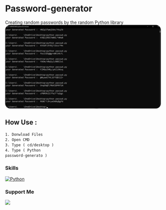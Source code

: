 # Password-generator
Creating random passwords by the random Python library </br>
<img src="https://github.com/EmirHosen/Password-generator/blob/main/cmd%20password%20generator.png?raw=true" style="border-radius: 16px;">
<h2>How Use :</h2> 

<code>1. Donwload Files</code> </br>
<code>2. Open CMD</code> </br>
<code>3. Type ( cd/desktop ) </code> </br>
<code>4. Type ( Python password-generato ) </code> </br>

### Skills
<p align="left">
  <a href="https://www.python.org/" target="_blank" rel="noreferrer"><img src="https://raw.githubusercontent.com/danielcranney/readme-generator/main/public/icons/skills/python-colored.svg" width="36" height="36" alt="Python" /></a>
  
</p>

### Support Me
<a href="https://www.buymeacoffee.com/EmirHosens"><img src="https://cdn.buymeacoffee.com/buttons/v2/default-yellow.png" width="200" /></a>


